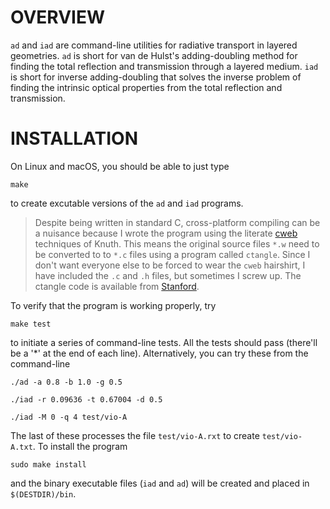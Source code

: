 OVERVIEW
========

`ad` and `iad` are command-line utilities for radiative transport in layered geometries.  `ad` is short for van de Hulst's adding-doubling method for finding the total reflection and transmission through a layered medium.  `iad` is short for inverse adding-doubling that solves the inverse problem of finding the intrinsic optical properties from the total reflection and transmission.

INSTALLATION
============

On Linux and macOS, you should be able to just type

    make

to create excutable versions of the `ad` and `iad` programs.  

> Despite being written in standard C, cross-platform compiling can be a nuisance because I wrote the program using the literate [cweb](http://literateprogramming.com/cweb_download.html) techniques of Knuth.  This means the original source files `*.w` need to be converted to to `*.c` files using a program called `ctangle`. Since I don't want everyone else to be forced to wear the `cweb` hairshirt, I have included the `.c` and `.h` files, but sometimes I screw up.  The ctangle code is available from [Stanford](https://www-cs-faculty.stanford.edu/~knuth/cweb.html).


To verify that the program is working properly, try

    make test

to initiate a series of command-line tests.  All the tests should pass (there'll
be a '*' at the end of each line).  Alternatively, you can try these from the
command-line

    ./ad -a 0.8 -b 1.0 -g 0.5

    ./iad -r 0.09636 -t 0.67004 -d 0.5

    ./iad -M 0 -q 4 test/vio-A

The last of these processes the file `test/vio-A.rxt` to create `test/vio-A.txt`.  To install the program

    sudo make install

and the binary executable files (`iad` and `ad`) will be created and placed in 
`$(DESTDIR)/bin`.
